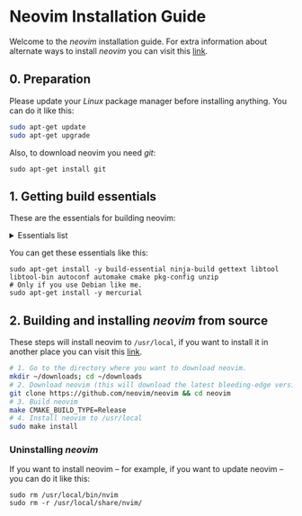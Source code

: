 # Neovim Installation Guide

Welcome to the *neovim* installation guide. For extra information about alternate ways to install *neovim* you can visit this [link](https://github.com/neovim/neovim/wiki/Installing-Neovim).

## 0. Preparation

Please update your *Linux* package manager before installing anything. You can do it like this:

```sh
sudo apt-get update
sudo apt-get upgrade
```

Also, to download neovim you need *git*:

```shell
sudo apt-get install git
```

## 1. Getting build essentials

These are the essentials for building neovim:

<details>
	<summary>Essentials list</summary>
	<ul>
		<li><pre>build-essential</pre></li>
		<li><pre>ninja-build</pre></li>
		<li><pre>gettext</pre></li>
		<li><pre>libtool</pre></li>
		<li><pre>libtool-bin</pre></li>
		<li><pre>autoconf</pre></li>
		<li><pre>automake</pre></li>
		<li><pre>cmake</pre></li>
		<li><pre>pkg-config</pre></li>
		<li><pre>unzip</pre></li>
		<li><pre>mercurial (with Debian)</pre></li>
	</ul>
</details>

You can get these essentials like this:

```shell
sudo apt-get install -y build-essential ninja-build gettext libtool libtool-bin autoconf automake cmake pkg-config unzip
# Only if you use Debian like me.
sudo apt-get install -y mercurial
```

## 2.  Building and installing *neovim* from source

These steps will install neovim to `/usr/local`, if you want to install it in another place you can visit this [link](https://github.com/neovim/neovim/wiki/Installing-Neovim#install-from-source).

```bash
# 1. Go to the directory where you want to download neovim.
mkdir ~/downloads; cd ~/downloads
# 2. Download neovim (this will download the latest bleeding-edge version)
git clone https://github.com/neovim/neovim && cd neovim
# 3. Build neovim
make CMAKE_BUILD_TYPE=Release
# 4. Install neovim to /usr/local
sudo make install
```

### Uninstalling *neovim*

If you want to install neovim – for example, if you want to update neovim – you can do it like this:

```shell
sudo rm /usr/local/bin/nvim
sudo rm -r /usr/local/share/nvim/
```

